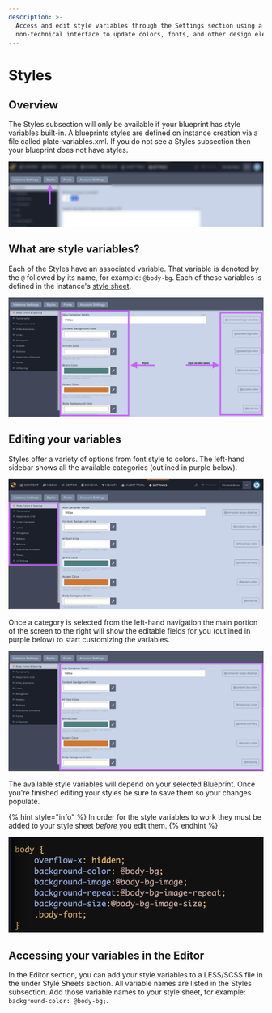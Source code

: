 ```yaml
---
description: >-
  Access and edit style variables through the Settings section using a
  non-technical interface to update colors, fonts, and other design elements.
---
```


# Styles

## Overview

The Styles subsection will only be available if your blueprint has style variables built-in. A blueprints styles are defined on instance creation via a file called plate-variables.xml. If you do not see a Styles subsection then your blueprint does not have styles.

![Styles subsection is found under the Settings section.](../../../.gitbook/assets/settings-styles-subsection.png)

## What are style variables?

Each of the Styles have an associated variable. That variable is denoted by the `@` followed by its name, for example: `@body-bg`. Each of these variables is defined in the instance's [style sheet](https://zesty.org/services/manager-ui/editor/stylesheets).

![Styles and style variable names.](../../../.gitbook/assets/style-variable.png)

## Editing your variables

Styles offer a variety of options from font style to colors. The left-hand sidebar shows all the available categories \(outlined in purple below\).

![Styles categories outlined in the left-hand sidebar.](../../../.gitbook/assets/style-categories.png)

Once a category is selected from the left-hand navigation the main portion of the screen to the right will show the editable fields for you \(outlined in purple below\) to start customizing the variables.

![The editable fields of a category in the main portion of the screen.](../../../.gitbook/assets/style-category-fields.png)

The available style variables will depend on your selected Blueprint. Once you're finished editing your styles be sure to save them so your changes populate.

{% hint style="info" %}
In order for the style variables to work they must be added to your style sheet _before_ you edit them.
{% endhint %}

![Example of style variables in a style sheet. ](../../../.gitbook/assets/screen-shot-2020-02-19-at-12.13.28-pm.png)

## Accessing your variables in the Editor

In the Editor section, you can add your style variables to a LESS/SCSS file in the under Style Sheets section. All variable names are listed in the Styles subsection. Add those variable names to your style sheet, for example: `background-color: @body-bg;`.

